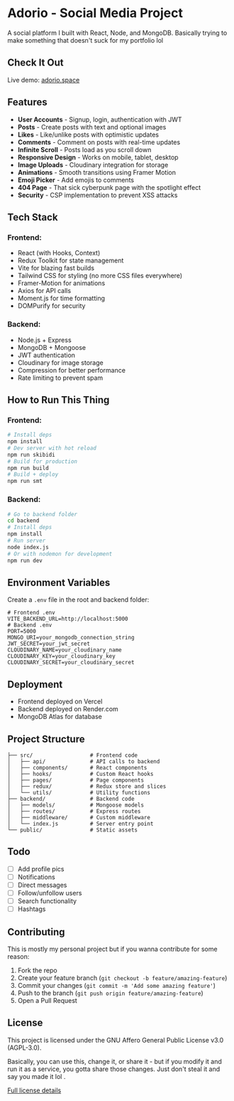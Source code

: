 # Adorio - Social Media Project

A social platform I built with React, Node, and MongoDB. Basically trying to make something that doesn't suck for my portfolio lol

## Check It Out

Live demo: [adorio.space](https://www.adorio.space)

## Features

- **User Accounts** - Signup, login, authentication with JWT
- **Posts** - Create posts with text and optional images
- **Likes** - Like/unlike posts with optimistic updates
- **Comments** - Comment on posts with real-time updates
- **Infinite Scroll** - Posts load as you scroll down
- **Responsive Design** - Works on mobile, tablet, desktop
- **Image Uploads** - Cloudinary integration for storage
- **Animations** - Smooth transitions using Framer Motion
- **Emoji Picker** - Add emojis to comments
- **404 Page** - That sick cyberpunk page with the spotlight effect
- **Security** - CSP implementation to prevent XSS attacks

## Tech Stack

### Frontend:

- React (with Hooks, Context)
- Redux Toolkit for state management
- Vite for blazing fast builds
- Tailwind CSS for styling (no more CSS files everywhere)
- Framer-Motion for animations
- Axios for API calls
- Moment.js for time formatting
- DOMPurify for security

### Backend:

- Node.js + Express
- MongoDB + Mongoose
- JWT authentication
- Cloudinary for image storage
- Compression for better performance
- Rate limiting to prevent spam

## How to Run This Thing

### Frontend:

```bash
# Install deps
npm install
# Dev server with hot reload
npm run skibidi
# Build for production
npm run build
# Build + deploy
npm run smt
```

### Backend:

```bash
# Go to backend folder
cd backend
# Install deps
npm install
# Run server
node index.js
# Or with nodemon for development
npm run dev
```

## Environment Variables

Create a `.env` file in the root and backend folder:

```env
# Frontend .env
VITE_BACKEND_URL=http://localhost:5000
# Backend .env
PORT=5000
MONGO_URI=your_mongodb_connection_string
JWT_SECRET=your_jwt_secret
CLOUDINARY_NAME=your_cloudinary_name
CLOUDINARY_KEY=your_cloudinary_key
CLOUDINARY_SECRET=your_cloudinary_secret
```

## Deployment

- Frontend deployed on Vercel
- Backend deployed on Render.com
- MongoDB Atlas for database

## Project Structure

```
├── src/                  # Frontend code
│   ├── api/              # API calls to backend
│   ├── components/       # React components
│   ├── hooks/            # Custom React hooks
│   ├── pages/            # Page components
│   ├── redux/            # Redux store and slices
│   └── utils/            # Utility functions
├── backend/              # Backend code
│   ├── models/           # Mongoose models
│   ├── routes/           # Express routes
│   ├── middleware/       # Custom middleware
│   └── index.js          # Server entry point
└── public/               # Static assets
```

## Todo

- [ ] Add profile pics
- [ ] Notifications
- [ ] Direct messages
- [ ] Follow/unfollow users
- [ ] Search functionality
- [ ] Hashtags

## Contributing

This is mostly my personal project but if you wanna contribute for some reason:

1. Fork the repo
2. Create your feature branch (`git checkout -b feature/amazing-feature`)
3. Commit your changes (`git commit -m 'Add some amazing feature'`)
4. Push to the branch (`git push origin feature/amazing-feature`)
5. Open a Pull Request

## License

This project is licensed under the GNU Affero General Public License v3.0 (AGPL-3.0).

Basically, you can use this, change it, or share it - but if you modify it and run it as a service, you gotta share those changes. Just don't steal it and say you made it lol .

[Full license details](https://www.gnu.org/licenses/agpl-3.0.en.html)

